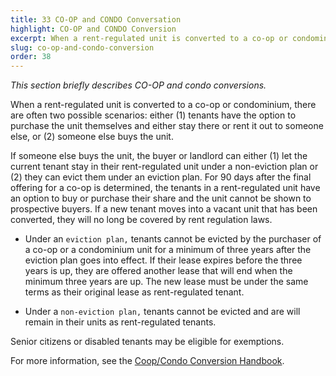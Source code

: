 ```yaml
---
title: 33 CO-OP and CONDO Conversation
highlight: CO-OP and CONDO Conversion
excerpt: When a rent-regulated unit is converted to a co-op or condominium
slug: co-op-and-condo-conversion
order: 38
---
```


_This section briefly describes CO-OP and condo conversions._

When a rent-regulated unit is converted to a co-op or condominium, there are often two possible scenarios: either (1) tenants have the option to purchase the unit themselves and either stay there or rent it out to someone else, or (2) someone else buys the unit.

If someone else buys the unit, the buyer or landlord can either (1) let the current tenant stay in their rent-regulated unit under a non-eviction plan or (2) they can evict them under an eviction plan. For 90 days after the final offering for a co-op is determined, the tenants in a rent-regulated unit have an option to buy or purchase their share and the unit cannot be shown to prospective buyers. If a new tenant moves into a vacant unit that has been converted, they will no long be covered by rent regulation laws.

- Under an `eviction plan,` tenants cannot be evicted by the purchaser of a co-op or a condominium unit for a minimum of three years after the eviction plan goes into effect. If their lease expires before the three years is up, they are offered another lease that will end when the minimum three years are up. The new lease must be under the same terms as their original lease as rent-regulated tenant.

- Under a `non-eviction plan,` tenants cannot be evicted and are will remain in their units as rent-regulated tenants.

Senior citizens or disabled tenants may be eligible for exemptions.

For more information, see the [Coop/Condo Conversion Handbook](http://www.forttryongardens.org/wp-content/uploads/2014/08/COOP-CONDO-Conversion-Handbook.pdf). 
